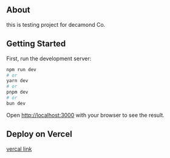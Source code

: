 ## About

this is testing project for decamond Co.

## Getting Started

First, run the development server:

```bash
npm run dev
# or
yarn dev
# or
pnpm dev
# or
bun dev
```

Open [http://localhost:3000](http://localhost:3000) with your browser to see the result.


## Deploy on Vercel

[vercal link](https://decamond-for-test.vercel.app)

